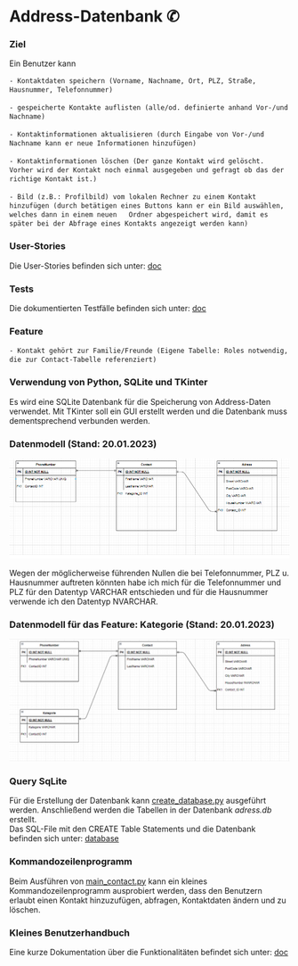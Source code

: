 # Address-Datenbank ✆

### Ziel

Ein Benutzer kann 

    - Kontaktdaten speichern (Vorname, Nachname, Ort, PLZ, Straße, Hausnummer, Telefonnummer)

    - gespeicherte Kontakte auflisten (alle/od. definierte anhand Vor-/und Nachname)

    - Kontaktinformationen aktualisieren (durch Eingabe von Vor-/und Nachname kann er neue Informationen hinzufügen)

    - Kontaktinformationen löschen (Der ganze Kontakt wird gelöscht. Vorher wird der Kontakt noch einmal ausgegeben und gefragt ob das der richtige Kontakt ist.)

    - Bild (z.B.: Profilbild) vom lokalen Rechner zu einem Kontakt hinzufügen (durch betätigen eines Buttons kann er ein Bild auswählen, welches dann in einem neuen   Ordner abgespeichert wird, damit es später bei der Abfrage eines Kontakts angezeigt werden kann)

### User-Stories
Die User-Stories befinden sich unter: [doc](https://github.com/denisepostl/AdressContactProject/blob/main/doc/UserStory.md)

### Tests

Die dokumentierten Testfälle befinden sich unter: [doc](https://github.com/denisepostl/AdressContactProject/blob/main/doc/TestCases.md)

### Feature

    - Kontakt gehört zur Familie/Freunde (Eigene Tabelle: Roles notwendig, die zur Contact-Tabelle referenziert)

### Verwendung von Python, SQLite und TKinter

Es wird eine SQLite Datenbank für die Speicherung von Address-Daten verwendet. Mit TKinter soll ein GUI erstellt werden und die Datenbank muss dementsprechend verbunden werden.

### Datenmodell (Stand: 20.01.2023)

![Datenmodell](https://github.com/denisepostl/AdressContactProject/blob/main/datamodel/datamodel.png)

Wegen der möglicherweise führenden Nullen die bei Telefonnummer, PLZ u. Hausnummer auftreten könnten habe ich mich für die Telefonnummer und PLZ für den Datentyp VARCHAR entschieden und für die Hausnummer verwende ich den Datentyp NVARCHAR.

### Datenmodell für das Feature: Kategorie (Stand: 20.01.2023)

![Datenmodell](https://github.com/denisepostl/AdressContactProject/blob/main/img/DatamodellExtension.png)

### Query SqLite

Für die Erstellung der Datenbank kann [create_database.py](https://github.com/denisepostl/AdressContactProject/blob/main/adress/create_database.py) ausgeführt werden.
Anschließend werden die Tabellen in der Datenbank *adress.db* erstellt. <br>
Das SQL-File mit den CREATE Table Statements und die Datenbank befinden sich unter: [database](https://github.com/denisepostl/AdressContactProject/tree/main/database)

### Kommandozeilenprogramm

Beim Ausführen von [main_contact.py](https://github.com/denisepostl/AdressContactProject/tree/main/adress/main_contact.py) kann ein kleines Kommandozeilenprogramm ausprobiert werden, dass den Benutzern erlaubt einen Kontakt hinzuzufügen, abfragen, Kontaktdaten ändern und zu löschen. 

### Kleines Benutzerhandbuch

Eine kurze Dokumentation über die Funktionalitäten befindet sich unter: [doc](https://github.com/denisepostl/AdressContactProject/blob/main/doc/UserDoc.md)


